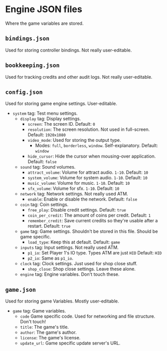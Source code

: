 # Engine JSON files
Where the game variables are stored.

## `bindings.json`
Used for storing controller bindings. Not really user-editable.

## `bookkeeping.json`
Used for tracking credits and other audit logs. Not really user-editable.

## `config.json`
Used for storing game engine settings. User-editable.

- `system` tag: Test menu settings.
    - `display` tag: Display settings.
        - `screen`: The screen ID. Default: `0`
        - `resolution`: The screen resolution. Not used in full-screen. Default: `1920x1080`
        - `video_mode`: Used for storing the output type.
            - Modes: `full`, `borderless`, `window`. Self-explanatory. Default: `window`
        - `hide_cursor`: Hide the cursor when mousing-over application. Default: `false`
    - `sound` tag: Sound volumes.
        - `attract_volume`: Volume for attract audio. `1-10`. Default: `10`
        - `system_volume`: Volume for system audio. `1-10`. Default: `10`
        - `music_volume`: Volume for music. `1-10`. Default: `10`
        - `sfx_volume`: Volume for sfx. `1-10`. Default: `10`
    - `network` tag: Network settings. Not really used ATM.
        - `enable`: Enable or disable the network. Default: `false`
    - `coin` tag: Coin settings.
        - `free_play`: Disable credit settings. Default: `true`
        - `coin_per_credit`: The amount of coins per credit. Default: `1`
        - `remember_credit`: Save current credits so they're usable after a restart. Default: `true`
    - `game` tag: Game settings. Shouldn't be stored in this file. Should be game specific.
        - `load_type`: Keep this at default. Default: `game`
    - `inputs` tag: Input settings. Not really used ATM.
        - `p1_io`: Set Player 1's IO type. Types ATM are just `HID` Default: `HID`
        - `p2_io`: Same as `p1_io`.
    - `clock` tag: Clock settings. Just used for shop close stuff.
        - `shop_close`: Shop close settings. Leave these alone.
    - `engine` tag: Engine variables. Don't touch these.

## `game.json`
Used for storing game Variables. Mostly user-editable.

- `game` tag: Game variables.
    - `code` Game specific code. Used for networking and file structure. Don't touch!
    - `title`: The game's title.
    - `author`: The game's author.
    - `license`: The game's license.
    - `update_url`: Game specific update server's URL.